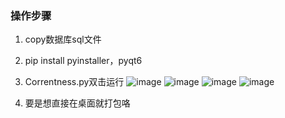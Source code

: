 ### 操作步骤
1. copy数据库sql文件
2. pip install pyinstaller，pyqt6
3. Correntness.py双击运行
   ![image](https://github.com/uangwang/408rate/assets/150697864/c1b24064-5a05-4b07-a2cf-6ed956e1c995)
   ![image](https://github.com/uangwang/408rate/assets/150697864/7b5f48c1-e8fe-40d6-9df2-2bc8454db618)
   ![image](https://github.com/uangwang/408rate/assets/150697864/d6d36684-62ed-4ae3-b11d-73b1f10b904b)
   ![image](https://github.com/uangwang/408rate/assets/150697864/f87064ae-b529-4468-9540-3658a6e35542)

5. 要是想直接在桌面就打包咯

